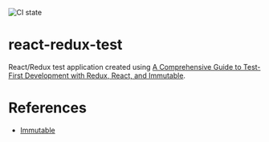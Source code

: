 ![CI state](https://travis-ci.org/hagifoo/react-redux-test.svg)

# react-redux-test
React/Redux test application created using [A Comprehensive Guide to Test-First Development with Redux, React, and Immutable](http://teropa.info/blog/2015/09/10/full-stack-redux-tutorial.html).

# References
- [Immutable](http://facebook.github.io/immutable-js/docs/#/)
